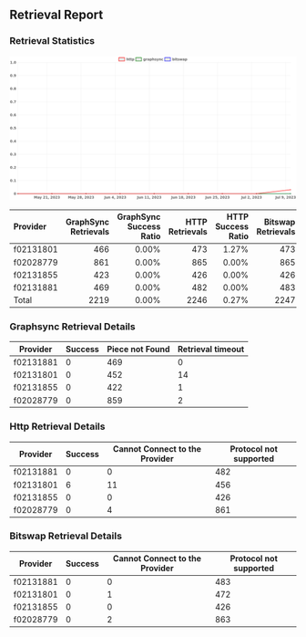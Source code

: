 ## Retrieval Report
### Retrieval Statistics
<img src="https://raw.githubusercontent.com/data-preservation-programs/filplus-checker-assets/main/filecoin-project/filecoin-plus-large-datasets/issues/1640/1689236274932.png"/>

| Provider  | GraphSync Retrievals | GraphSync Success Ratio | HTTP Retrievals | HTTP Success Ratio | Bitswap Retrievals | Bitswap Success Ratio |
| :-------- | -------------------: | ----------------------: | --------------: | -----------------: | -----------------: | --------------------: |
| f02131801 |                  466 |                   0.00% |             473 |              1.27% |                473 |                 0.00% |
| f02028779 |                  861 |                   0.00% |             865 |              0.00% |                865 |                 0.00% |
| f02131855 |                  423 |                   0.00% |             426 |              0.00% |                426 |                 0.00% |
| f02131881 |                  469 |                   0.00% |             482 |              0.00% |                483 |                 0.00% |
| Total     |                 2219 |                   0.00% |            2246 |              0.27% |               2247 |                 0.00% |

### Graphsync Retrieval Details
| Provider  | Success | Piece not Found | Retrieval timeout |
| --------- | ------- | --------------- | ----------------- |
| f02131881 | 0       | 469             | 0                 |
| f02131801 | 0       | 452             | 14                |
| f02131855 | 0       | 422             | 1                 |
| f02028779 | 0       | 859             | 2                 |

### Http Retrieval Details
| Provider  | Success | Cannot Connect to the Provider | Protocol not supported |
| --------- | ------- | ------------------------------ | ---------------------- |
| f02131881 | 0       | 0                              | 482                    |
| f02131801 | 6       | 11                             | 456                    |
| f02131855 | 0       | 0                              | 426                    |
| f02028779 | 0       | 4                              | 861                    |

### Bitswap Retrieval Details
| Provider  | Success | Cannot Connect to the Provider | Protocol not supported |
| --------- | ------- | ------------------------------ | ---------------------- |
| f02131881 | 0       | 0                              | 483                    |
| f02131801 | 0       | 1                              | 472                    |
| f02131855 | 0       | 0                              | 426                    |
| f02028779 | 0       | 2                              | 863                    |

